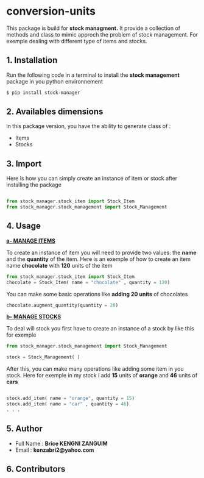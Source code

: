 # conversion-units
This package is build for **stock managment.**
It provide a collection of methods and class to mimic approch the problem of stock management.
For exemple dealing with different type of items and stocks.

## 1. Installation

Run the following code in a terminal to install the **stock management** package in you python environnement

```bash
$ pip install stock-manager
```

## 2. Availables dimensions

in this package version, you have the ability to generate class of : 
<ul>
    <li> Items   </li>
    <li> Stocks   </li>
</ul>

## 3. Import

Here is how you can simply create an instance of item or stock after installing the package
```python

from stock_manager.stock_item import Stock_Item
from stock_manager.stock_management import Stock_Management

```

## 4. Usage

<u> **a- MANAGE ITEMS** </u> 

To create an instance of item you will need to provide two values: the **name** and the **quantity** of the item.
Here is an exemple of how to create an item name **chocolate** with **120** units of the item

```python
from stock_manager.stock_item import Stock_Item
chocolate = Stock_Item( name = "chocolate" , quantity = 120)

```
You can make some basic operations like **adding 20 units** of chocolates

```python
chocolate.augment_quantity(quantity = 20)

```
<u> **b- MANAGE STOCKS** </u> 

To deal will stock you first have to create an instance of a stock by like this for exemple

```python
from stock_manager.stock_management import Stock_Management

stock = Stock_Management( )

```
After this, you can make many operations like adding some item in you stock.
Here for exemple in my stock i add **15** units of **orange** and **46** units of **cars**

```python

stock.add_item( name = "orange", quantity = 15)
stock.add_item( name = "car" , quantity = 46)
. . .

```

## 5. Author

<ul>
    <li> Full Name : <strong> Brice KENGNI ZANGUIM </strong>  </li>
    <li> Email : <strong> kenzabri2@yahoo.com </strong>   </li>
</ul>

## 6. Contributors


